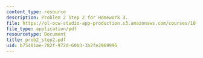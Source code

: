 ```yaml
---
content_type: resource
description: Problem 2 Step 2 for Homework 3.
file: https://ol-ocw-studio-app-production.s3.amazonaws.com/courses/10-675j-computational-quantum-mechanics-of-molecular-and-extended-systems-fall-2004/b75401ae782f972d60b33b2fe2969995_prob2_step2.pdf
file_type: application/pdf
resourcetype: Document
title: prob2_step2.pdf
uid: b75401ae-782f-972d-60b3-3b2fe2969995
---
```

